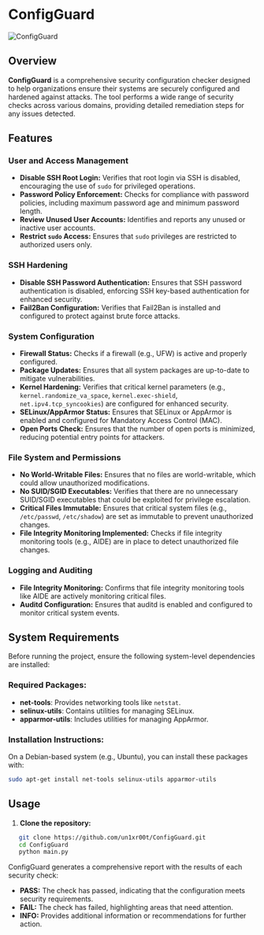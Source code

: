 # ConfigGuard

![ConfigGuard](https://github.com/user-attachments/assets/07ad333e-c5c0-471d-9629-a1d05d4393c5)

## Overview

**ConfigGuard** is a comprehensive security configuration checker designed to help organizations ensure their systems are securely configured and hardened against attacks. The tool performs a wide range of security checks across various domains, providing detailed remediation steps for any issues detected.

## Features

### User and Access Management

- **Disable SSH Root Login:** Verifies that root login via SSH is disabled, encouraging the use of `sudo` for privileged operations.
- **Password Policy Enforcement:** Checks for compliance with password policies, including maximum password age and minimum password length.
- **Review Unused User Accounts:** Identifies and reports any unused or inactive user accounts.
- **Restrict `sudo` Access:** Ensures that `sudo` privileges are restricted to authorized users only.

### SSH Hardening

- **Disable SSH Password Authentication:** Ensures that SSH password authentication is disabled, enforcing SSH key-based authentication for enhanced security.
- **Fail2Ban Configuration:** Verifies that Fail2Ban is installed and configured to protect against brute force attacks.

### System Configuration

- **Firewall Status:** Checks if a firewall (e.g., UFW) is active and properly configured.
- **Package Updates:** Ensures that all system packages are up-to-date to mitigate vulnerabilities.
- **Kernel Hardening:** Verifies that critical kernel parameters (e.g., `kernel.randomize_va_space`, `kernel.exec-shield`, `net.ipv4.tcp_syncookies`) are configured for enhanced security.
- **SELinux/AppArmor Status:** Ensures that SELinux or AppArmor is enabled and configured for Mandatory Access Control (MAC).
- **Open Ports Check:** Ensures that the number of open ports is minimized, reducing potential entry points for attackers.

### File System and Permissions

- **No World-Writable Files:** Ensures that no files are world-writable, which could allow unauthorized modifications.
- **No SUID/SGID Executables:** Verifies that there are no unnecessary SUID/SGID executables that could be exploited for privilege escalation.
- **Critical Files Immutable:** Ensures that critical system files (e.g., `/etc/passwd`, `/etc/shadow`) are set as immutable to prevent unauthorized changes.
- **File Integrity Monitoring Implemented:** Checks if file integrity monitoring tools (e.g., AIDE) are in place to detect unauthorized file changes.

### Logging and Auditing

- **File Integrity Monitoring:** Confirms that file integrity monitoring tools like AIDE are actively monitoring critical files.
- **Auditd Configuration:** Ensures that auditd is enabled and configured to monitor critical system events.

## System Requirements

Before running the project, ensure the following system-level dependencies are installed:

### Required Packages:

- **net-tools**: Provides networking tools like `netstat`.
- **selinux-utils**: Contains utilities for managing SELinux.
- **apparmor-utils**: Includes utilities for managing AppArmor.

### Installation Instructions:

On a Debian-based system (e.g., Ubuntu), you can install these packages with:

```bash
sudo apt-get install net-tools selinux-utils apparmor-utils
```

## Usage

1. **Clone the repository:**
   

```bash
   git clone https://github.com/un1xr00t/ConfigGuard.git
   cd ConfigGuard
   python main.py
```

ConfigGuard generates a comprehensive report with the results of each security check:

- **PASS:** The check has passed, indicating that the configuration meets security requirements.
- **FAIL:** The check has failed, highlighting areas that need attention.
- **INFO:** Provides additional information or recommendations for further action.
